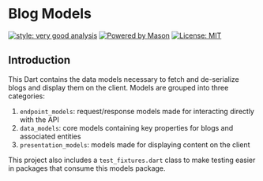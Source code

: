 # Blog Models

[![style: very good analysis][very_good_analysis_badge]][very_good_analysis_link]
[![Powered by Mason](https://img.shields.io/endpoint?url=https%3A%2F%2Ftinyurl.com%2Fmason-badge)](https://github.com/felangel/mason)
[![License: MIT][license_badge]][license_link]

## Introduction

This Dart contains the data models necessary to fetch and de-serialize blogs and display them on the client. Models are grouped into three categories:

1. `endpoint_models`: request/response models made for interacting directly with the API
2. `data_models`: core models containing key properties for blogs and associated entities
3. `presentation_models`: models made for displaying content on the client

This project also includes a `test_fixtures.dart` class to make testing easier in packages that consume this models package.

[license_badge]: https://img.shields.io/badge/license-MIT-blue.svg
[license_link]: https://opensource.org/licenses/MIT
[very_good_analysis_badge]: https://img.shields.io/badge/style-very_good_analysis-B22C89.svg
[very_good_analysis_link]: https://pub.dev/packages/very_good_analysis
